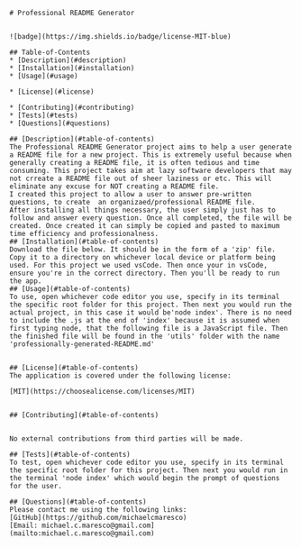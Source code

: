 
    # Professional README Generator
    
    
    ![badge](https://img.shields.io/badge/license-MIT-blue)
      
    ## Table-of-Contents
    * [Description](#description)
    * [Installation](#installation)
    * [Usage](#usage)
    
    * [License](#license)
      
    * [Contributing](#contributing)
    * [Tests](#tests)
    * [Questions](#questions)
    
    ## [Description](#table-of-contents)
    The Professional README Generator project aims to help a user generate a README file for a new project. This is extremely useful because when generally creating a README file, it is often tedious and time consuming. This project takes aim at lazy software developers that may not crreate a README file out of sheer laziness or etc. This will eliminate any excuse for NOT creating a README file. 
    I created this project to allow a user to answer pre-written questions, to create  an organizaed/professional README file. 
    After installing all things necessary, the user simply just has to follow and answer every question. Once all completed, the file will be created. Once created it can simply be copied and pasted to maximum time efficiency and professionalness. 
    ## [Installation](#table-of-contents)
    Download the file below. It should be in the form of a 'zip' file. Copy it to a directory on whichever local device or platform being used. For this project we used vsCode. Then once your in vsCode, ensure you're in the correct directory. Then you'll be ready to run the app. 
    ## [Usage](#table-of-contents)
    To use, open whichever code editor you use, specify in its terminal the specific root folder for this project. Then next you would run the actual project, in this case it would be'node index'. There is no need to include the .js at the end of 'index' because it is assumed when first typing node, that the following file is a JavaScript file. Then the finished file will be found in the 'utils' folder with the name 'professionally-generated-README.md'
    
    
    ## [License](#table-of-contents)
    The application is covered under the following license:
    
    [MIT](https://choosealicense.com/licenses/MIT)
      
      
    ## [Contributing](#table-of-contents)
    
    
    No external contributions from third parties will be made. 
      
    ## [Tests](#table-of-contents)
    To test, open whichever code editor you use, specify in its terminal the specific root folder for this project. Then next you would run in the terminal 'node index' which would begin the prompt of questions for the user. 
    
    ## [Questions](#table-of-contents)
    Please contact me using the following links:
    [GitHub](https://github.com/michaelcmaresco)
    [Email: michael.c.maresco@gmail.com](mailto:michael.c.maresco@gmail.com)
  